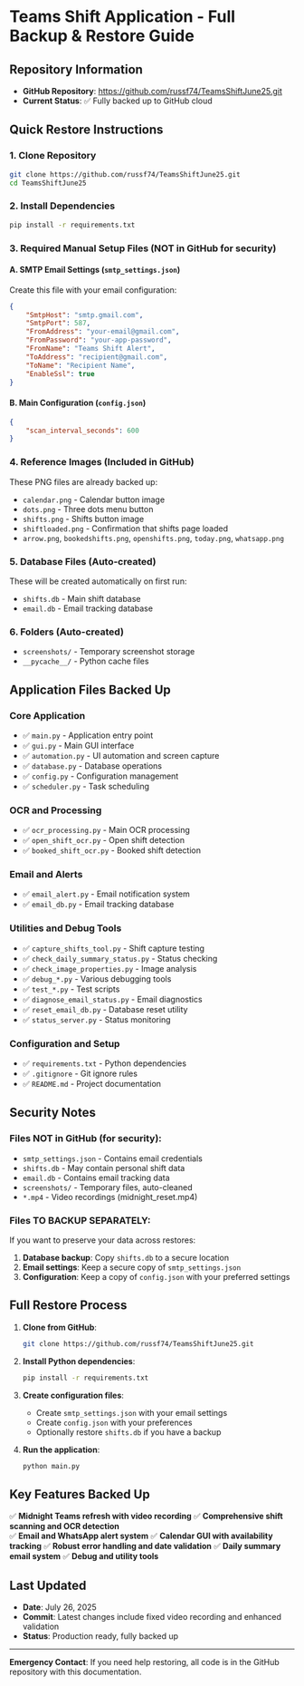 # Teams Shift Application - Full Backup & Restore Guide

## Repository Information
- **GitHub Repository**: https://github.com/russf74/TeamsShiftJune25.git
- **Current Status**: ✅ Fully backed up to GitHub cloud

## Quick Restore Instructions

### 1. Clone Repository
```bash
git clone https://github.com/russf74/TeamsShiftJune25.git
cd TeamsShiftJune25
```

### 2. Install Dependencies
```bash
pip install -r requirements.txt
```

### 3. Required Manual Setup Files (NOT in GitHub for security)

#### A. SMTP Email Settings (`smtp_settings.json`)
Create this file with your email configuration:
```json
{
    "SmtpHost": "smtp.gmail.com",
    "SmtpPort": 587,
    "FromAddress": "your-email@gmail.com",
    "FromPassword": "your-app-password",
    "FromName": "Teams Shift Alert",
    "ToAddress": "recipient@gmail.com",
    "ToName": "Recipient Name",
    "EnableSsl": true
}
```

#### B. Main Configuration (`config.json`)
```json
{
    "scan_interval_seconds": 600
}
```

### 4. Reference Images (Included in GitHub)
These PNG files are already backed up:
- `calendar.png` - Calendar button image
- `dots.png` - Three dots menu button
- `shifts.png` - Shifts button image  
- `shiftloaded.png` - Confirmation that shifts page loaded
- `arrow.png`, `bookedshifts.png`, `openshifts.png`, `today.png`, `whatsapp.png`

### 5. Database Files (Auto-created)
These will be created automatically on first run:
- `shifts.db` - Main shift database
- `email.db` - Email tracking database

### 6. Folders (Auto-created)
- `screenshots/` - Temporary screenshot storage
- `__pycache__/` - Python cache files

## Application Files Backed Up

### Core Application
- ✅ `main.py` - Application entry point
- ✅ `gui.py` - Main GUI interface
- ✅ `automation.py` - UI automation and screen capture
- ✅ `database.py` - Database operations
- ✅ `config.py` - Configuration management
- ✅ `scheduler.py` - Task scheduling

### OCR and Processing
- ✅ `ocr_processing.py` - Main OCR processing
- ✅ `open_shift_ocr.py` - Open shift detection
- ✅ `booked_shift_ocr.py` - Booked shift detection

### Email and Alerts
- ✅ `email_alert.py` - Email notification system
- ✅ `email_db.py` - Email tracking database

### Utilities and Debug Tools
- ✅ `capture_shifts_tool.py` - Shift capture testing
- ✅ `check_daily_summary_status.py` - Status checking
- ✅ `check_image_properties.py` - Image analysis
- ✅ `debug_*.py` - Various debugging tools
- ✅ `test_*.py` - Test scripts
- ✅ `diagnose_email_status.py` - Email diagnostics
- ✅ `reset_email_db.py` - Database reset utility
- ✅ `status_server.py` - Status monitoring

### Configuration and Setup
- ✅ `requirements.txt` - Python dependencies
- ✅ `.gitignore` - Git ignore rules
- ✅ `README.md` - Project documentation

## Security Notes

### Files NOT in GitHub (for security):
- `smtp_settings.json` - Contains email credentials
- `shifts.db` - May contain personal shift data
- `email.db` - Contains email tracking data
- `screenshots/` - Temporary files, auto-cleaned
- `*.mp4` - Video recordings (midnight_reset.mp4)

### Files TO BACKUP SEPARATELY:
If you want to preserve your data across restores:
1. **Database backup**: Copy `shifts.db` to a secure location
2. **Email settings**: Keep a secure copy of `smtp_settings.json`
3. **Configuration**: Keep a copy of `config.json` with your preferred settings

## Full Restore Process

1. **Clone from GitHub**:
   ```bash
   git clone https://github.com/russf74/TeamsShiftJune25.git
   ```

2. **Install Python dependencies**:
   ```bash
   pip install -r requirements.txt
   ```

3. **Create configuration files**:
   - Create `smtp_settings.json` with your email settings
   - Create `config.json` with your preferences
   - Optionally restore `shifts.db` if you have a backup

4. **Run the application**:
   ```bash
   python main.py
   ```

## Key Features Backed Up

✅ **Midnight Teams refresh with video recording**
✅ **Comprehensive shift scanning and OCR detection**  
✅ **Email and WhatsApp alert system**
✅ **Calendar GUI with availability tracking**
✅ **Robust error handling and date validation**
✅ **Daily summary email system**
✅ **Debug and utility tools**

## Last Updated
- **Date**: July 26, 2025
- **Commit**: Latest changes include fixed video recording and enhanced validation
- **Status**: Production ready, fully backed up

---
**Emergency Contact**: If you need help restoring, all code is in the GitHub repository with this documentation.
